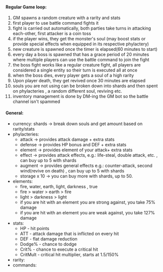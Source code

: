 
#### Regular Game loop: 
1. GM spawns a random creature with a rarity and stats
2. first player to use battle command fights it
3. fight is carried out automatically, both parties take turns in attacking each-other, first attacker is a coin toss
4. if the player wins, they get the monster's soul (may boost stats or provide special effects when equipped in its respective phylactery)
5. new creature is spawned once the timer is elapsed(60 minutes to start)
6. every day a boss is spawned that has a grace period of 20 minutes where multiple players can use the battle command to join the fight
7. the boss fight works like a regular creature fight, all players are considered a single entity so their turn is executed all at once
8. when the boss dies, every player gets a soul of a high rarity
9. Upon player death, they get revived once 30 minutes are elapsed
10. souls you are not using can be broken down into shards and then spent on phylacteries , a random different soul, reviving etc.
11. inventory management is done by DM-ing the GM bot so the battle channel isn't spammed

#### General:
- currency: shards -> break down souls and get amount based on rarity/stats
- phylacteries:
	- attack -> provides attack damage + extra stats
	- defense -> provides HP bonus and DEF + extra stats
	- element -> provides element of your attack+ extra stats
	- effect -> provides attack effects, e.g.: life-steal, double attack, etc. , can buy up to 5 with shards
	- augment -> provides general effects e.g.: counter-attack, second wind(revive on death) , can buy up to 5 with shards
	- storage x 10 -> you can buy more with shards, up to 50.
- elements:
	- fire, water, earth, light, darkness , true
	- fire > water > earth > fire
	- light > darkness > light 
	- if you are hit with an element you are strong against, you take 75% damage
	- if you are hit with an element you are weak against, you take 127% damage
- stats:
	- HP - hit points
	- ATT - attack damage that is inflicted on every hit
	- DEF - flat damage reduction
	- Dodge% - chance to dodge
	- Crit% - chance to execute a critical hit
	- CritMult - critical hit multiplier, starts at 1.5/150%
- rarity:
- commands:
